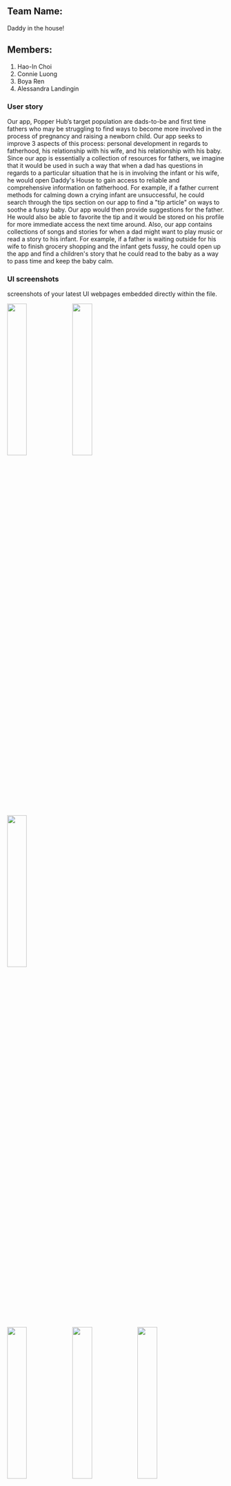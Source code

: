## Team Name: 
Daddy in the house!

## Members: 
1. Hao-In Choi
2. Connie Luong 
3. Boya Ren 
4. Alessandra Landingin

### User story

Our app, Popper Hub’s target population are dads-to-be and first time fathers who may be struggling to find ways to become more involved in the process of pregnancy and raising a newborn child. Our app seeks to improve 3 aspects of this process: personal development in regards to fatherhood, his relationship with his wife, and his relationship with his baby. Since our app is essentially a collection of resources for fathers, we imagine that it would be used in such a way that when a dad has questions in regards to a particular situation that he is in involving the infant or his wife, he would open Daddy's House to gain access to reliable and comprehensive information on fatherhood. For example, if a father current methods for calming down a crying infant are unsuccessful, he could search through the tips section on our app to find a "tip article" on ways to soothe a fussy baby. Our app would then provide suggestions for the father. He would also be able to favorite the tip and it would be stored on his profile for more immediate access the next time around. Also, our app contains collections of songs and stories for when a dad might want to play music or read a story to his infant. For example, if a father is waiting outside for his wife to finish grocery shopping and the infant gets fussy, he could open up the app and find a children's story that he could read to the baby as a way to pass time and keep the baby calm. 

### UI screenshots
screenshots of your latest UI webpages embedded directly within the file.

<img src="milestone_img/1.png" width="30%"><img src="milestone_img/2.png" width="30%">

<img src="milestone_img/4.png" width="30%">

<img src="milestone_img/5.png" width="30%"><img src="milestone_img/6.png" width="30%"><img src="milestone_img/7.png" width="30%">

<img src="milestone_img/8.png" width="30%"><img src="milestone_img/9.png" width="30%">

<img src="milestone_img/10.png" width="30%">



### UI improvement

We updated all the pictures in the app to tailor the whole theme of the app (caring and informative). The cards are made more rounder which give a more modern feeling to the users. We fixed the margins on the feeds and bedtime page and thus the cards are less crowded than before and so it's easier for readers to read through. We changed the background of the individual story/music page to make it a pale yellow on the full screen since colors with lower saturability are more suitable for background. We added the app's name "Popper Hub" on the top navbar which orginally is the search bar, but now we hide the search bar into an icon. Whenever user presses it, it will show up dynamically. In the navbar menu, we added a greeting to give users a more personalized experience. It will show the user's name if they are logged in. If not, it will show "hi there". In the bedtime page, we changed the regenearate button to an icon which will make it more visually pleasing. 
We added styling for sign-in and settings pages to make sure the styling is consistent across all pages, such as all buttons have the same color and the font sizes align with what is specified in our style guide. On the sign-in page, the buttons to switch between sign-up and sign-in are consistent with the design of the filters on other pages. On the settings page, there're two sections for users to put in their "general information" and to "Change password".  


### How data is displayed

Data is displayed in several ways in our app: on "tip cards" on a "tip feed" that has relevant filters, on story pages, and music pages. 

<img src="milestone_img/11.png" width="30%"><img src="milestone_img/3.png" width="30%">
<img src="milestone_img/12.png" width="30%"><img src="milestone_img/13.png" width="30%">
milestone5.md contains screenshots of how your data is displayed or visualized within your app. 
Include these as separate screenshots in addition to the general UI screenshots in rubric item 2. 
(You don't need a fancy visualization, but your data needs to be shown in a way that makes sense for your app.)

### Data display or visualizations

For the tips, we imported the data into our firebase and pulled the relevant data from there to display on the sceen for the user. To help with the parsing the data from the database, we use functions from the Underscorejs library. We also used the musixmatch API to get access to the popular children songs and their lyrics. Using the data from their API, we adjusted it to fit into the templates to display on the screen for the user. For stories, we scraped the web for children stories and imported that data into our firebase. Like the tips, we pulled the data from the database and parsed it so that we could display it on the screen as well.

Most all data interactions are done either with the musixmatch API or with firebase.

### Ambitious data display or visualization ideas

When brainstorming for our app, one of the more ambitious data display ideas involved the relationship between a dad and his wife by giving advice tailored to supporting his wife in situations that he may have no idea how to handle during and after pregnancy. We invisioned that the app would ask a series of questions in regards to his wife's mood, behaviors, cravings, etc. to get a more personalized information on how to navigate his relationship with his wife. For example:
Question: "How has your partner described her self confidence as of recent?" Answer: "Minimal, self-depricating"
Question: "When was the last time you had date nigt with your partner"  Answer: "2 weeks ago"
Question: "Does your partner want to go out on date night?" Answer: "Indifferent"

Based on these three questions, the app would suggest ways in which the father could help increase his wife's self-confidence. Perhaps it would encourage the husband to compliment his wife, to make dinner for her, etc. Depending on how the questions are answered by the dad, the app would generate relevant information that could help out.
